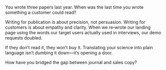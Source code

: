 You wrote three papers last year. When was the last time you wrote something a customer could read?

Writing for publication is about precision, not persuasion. Writing for customers is about empathy and clarity. When we re‑wrote our landing page using the words our target users actually used in interviews, our demo requests doubled.

If they don’t read it, they won’t buy it. Translating your science into plain language isn’t dumbing it down—it’s opening a door.

How have you bridged the gap between journal and sales copy?